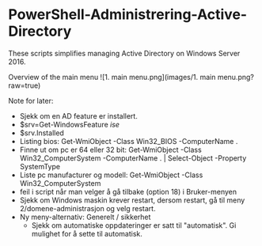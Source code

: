 # PowerShell-Administrering-Active-Directory

These scripts simplifies managing Active Directory on Windows Server 2016.

Overview of the main menu
![1. main menu.png](images/1. main menu.png?raw=true)



Note for later:
- Sjekk om en AD feature er installert.
- $srv=Get-WindowsFeature *ise*
- $srv.Installed
- Listing bios: Get-WmiObject -Class Win32_BIOS -ComputerName .
- Finne ut om pc er 64 eller 32 bit: Get-WmiObject -Class Win32_ComputerSystem -ComputerName . | Select-Object -Property SystemType
- Liste pc manufacturer og modell: Get-WmiObject -Class Win32_ComputerSystem
- feil i script når man velger å gå tilbake (option 18) i Bruker-menyen
- Sjekk om Windows maskin krever restart, dersom restart, gå til meny 2/domene-administrasjon og velg restart.
- Ny meny-alternativ: Generelt / sikkerhet
  - Sjekk om automatiske oppdateringer er satt til "automatisk". Gi mulighet for å sette til automatisk.
